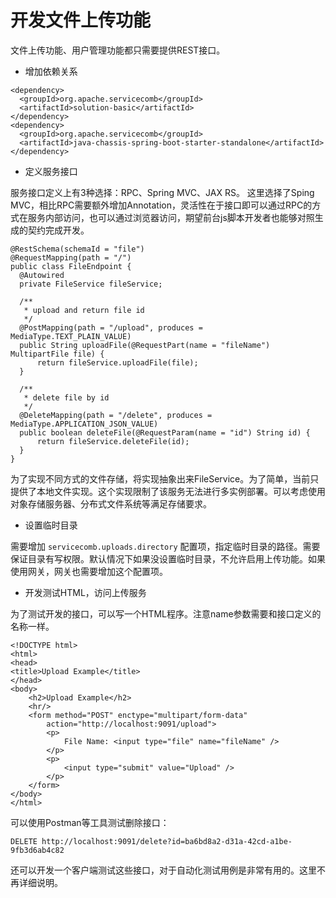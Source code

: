 # 开发文件上传功能

文件上传功能、用户管理功能都只需要提供REST接口。

* 增加依赖关系

```
<dependency>
  <groupId>org.apache.servicecomb</groupId>
  <artifactId>solution-basic</artifactId>
</dependency>
<dependency>
  <groupId>org.apache.servicecomb</groupId>
  <artifactId>java-chassis-spring-boot-starter-standalone</artifactId>
</dependency>
```

* 定义服务接口

服务接口定义上有3种选择：RPC、Spring MVC、JAX RS。 这里选择了Sping MVC，相比RPC需要额外增加Annotation，灵活性在于接口即可以通过RPC的方式在服务内部访问，也可以通过浏览器访问，期望前台js脚本开发者也能够对照生成的契约完成开发。

```
@RestSchema(schemaId = "file")
@RequestMapping(path = "/")
public class FileEndpoint {
  @Autowired
  private FileService fileService;
  
  /**
   * upload and return file id
   */
  @PostMapping(path = "/upload", produces = MediaType.TEXT_PLAIN_VALUE)
  public String uploadFile(@RequestPart(name = "fileName") MultipartFile file) {
      return fileService.uploadFile(file);
  }

  /**
   * delete file by id
   */
  @DeleteMapping(path = "/delete", produces = MediaType.APPLICATION_JSON_VALUE)
  public boolean deleteFile(@RequestParam(name = "id") String id) {
      return fileService.deleteFile(id);
  }
}

```

为了实现不同方式的文件存储，将实现抽象出来FileService。为了简单，当前只提供了本地文件实现。这个实现限制了该服务无法进行多实例部署。可以考虑使用对象存储服务器、分布式文件系统等满足存储要求。

* 设置临时目录

需要增加 `servicecomb.uploads.directory` 配置项，指定临时目录的路径。需要保证目录有写权限。默认情况下如果没设置临时目录，不允许启用上传功能。如果使用网关，网关也需要增加这个配置项。

* 开发测试HTML，访问上传服务

为了测试开发的接口，可以写一个HTML程序。注意name参数需要和接口定义的名称一样。

```
<!DOCTYPE html>
<html>
<head>
<title>Upload Example</title>
</head>
<body>
    <h2>Upload Example</h2>
    <hr/>
    <form method="POST" enctype="multipart/form-data"
        action="http://localhost:9091/upload">
        <p>
            File Name: <input type="file" name="fileName" />
        </p>
        <p>
            <input type="submit" value="Upload" />
        </p>
    </form>
</body>
</html>
```

可以使用Postman等工具测试删除接口：

```
DELETE http://localhost:9091/delete?id=ba6bd8a2-d31a-42cd-a1be-9fb3d6ab4c82
```

还可以开发一个客户端测试这些接口，对于自动化测试用例是非常有用的。这里不再详细说明。

